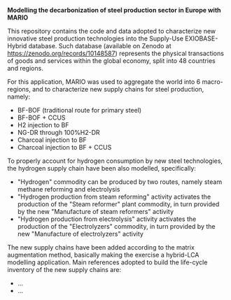 **Modelling the decarbonization of steel production sector in Europe with MARIO** 

This repository contains the code and data adopted to characterize new innovative steel production technologies into the Supply-Use EXIOBASE-Hybrid database.
Such database (available on Zenodo at https://zenodo.org/records/10148587) represents the physical transactions of goods and services within the global economy, split into 48 countries and regions.

For this application, MARIO was used to aggregate the world into 6 macro-regions, and to characterize new supply chains for steel production, namely:
 - BF-BOF (traditional route for primary steel)
 - BF-BOF + CCUS
 - H2 injection to BF
 - NG-DR through 100%H2-DR
 - Charcoal injection to BF
 - Charcoal injection to BF + CCUS

To properly account for hydrogen consumption by new steel technologies, the hydrogen supply chain have been also modelled, specifically:
- "Hydrogen" commodity can be produced by two routes, namely steam methane reforming and electrolysis
- "Hydrogen production from steam reforming" activity activates the production of the "Steam reformer" plant commodity, in turn provided by the new "Manufacture of steam reformers" activity
- "Hydrogen production from electrolysis" activity activates the production of the "Electrolyzers" commodity, in turn provided by the new "Manufacture of electrolyzers" activity

The new supply chains have been added according to the matrix augmentation method, basically making the exercise a hybrid-LCA modelling application.
Main references adopted to build the life-cycle inventory of the new supply chains are:
- ...
- ...
 



  

